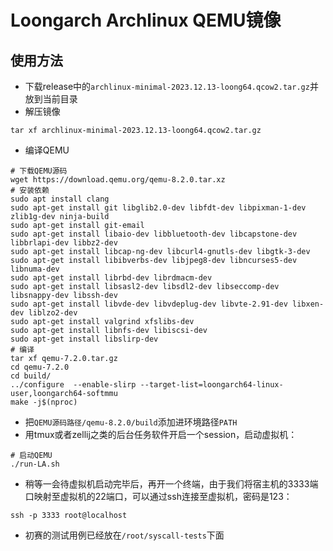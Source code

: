 # Loongarch Archlinux QEMU镜像

## 使用方法

- 下载release中的`archlinux-minimal-2023.12.13-loong64.qcow2.tar.gz`并放到当前目录
- 解压镜像
```shell
tar xf archlinux-minimal-2023.12.13-loong64.qcow2.tar.gz
```
- 编译QEMU
```shell
# 下载QEMU源码
wget https://download.qemu.org/qemu-8.2.0.tar.xz
# 安装依赖
sudo apt install clang
sudo apt-get install git libglib2.0-dev libfdt-dev libpixman-1-dev zlib1g-dev ninja-build
sudo apt-get install git-email
sudo apt-get install libaio-dev libbluetooth-dev libcapstone-dev libbrlapi-dev libbz2-dev
sudo apt-get install libcap-ng-dev libcurl4-gnutls-dev libgtk-3-dev
sudo apt-get install libibverbs-dev libjpeg8-dev libncurses5-dev libnuma-dev
sudo apt-get install librbd-dev librdmacm-dev
sudo apt-get install libsasl2-dev libsdl2-dev libseccomp-dev libsnappy-dev libssh-dev
sudo apt-get install libvde-dev libvdeplug-dev libvte-2.91-dev libxen-dev liblzo2-dev
sudo apt-get install valgrind xfslibs-dev 
sudo apt-get install libnfs-dev libiscsi-dev
sudo apt-get install libslirp-dev
# 编译
tar xf qemu-7.2.0.tar.gz
cd qemu-7.2.0
cd build/
../configure  --enable-slirp --target-list=loongarch64-linux-user,loongarch64-softmmu 
make -j$(nproc)
```
- 把`QEMU源码路径/qemu-8.2.0/build`添加进环境路径`PATH`
- 用tmux或者zellij之类的后台任务软件开启一个session，启动虚拟机：
```shell
# 启动QEMU
./run-LA.sh
```
- 稍等一会待虚拟机启动完毕后，再开一个终端，由于我们将宿主机的3333端口映射至虚拟机的22端口，可以通过ssh连接至虚拟机，密码是123：
```shell
ssh -p 3333 root@localhost
```
- 初赛的测试用例已经放在`/root/syscall-tests`下面